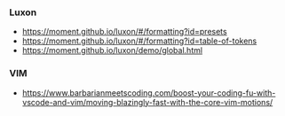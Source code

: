 ### Luxon

- https://moment.github.io/luxon/#/formatting?id=presets
- https://moment.github.io/luxon/#/formatting?id=table-of-tokens
- https://moment.github.io/luxon/demo/global.html

### VIM

- https://www.barbarianmeetscoding.com/boost-your-coding-fu-with-vscode-and-vim/moving-blazingly-fast-with-the-core-vim-motions/
